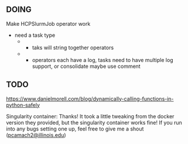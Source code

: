 ## DOING

Make HCPSlurmJob operator work
 - need a task type  
   - - taks will string together operators
   - - operators each have a log, tasks need to have multiple log support, or consolidate maybe use comment

## TODO

https://www.danielmorell.com/blog/dynamically-calling-functions-in-python-safely


Singularity container:  Thanks! It took a little tweaking from the docker version they provided, but the singularity container works fine! If you run into any bugs setting one up, feel free to give me a shout (pcamach2@illinois.edu)
